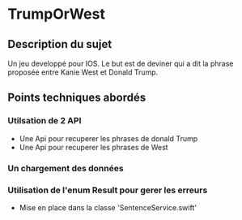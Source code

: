 


# TrumpOrWest

## Description du sujet

Un jeu developpé pour IOS. Le but est de deviner qui a dit la phrase proposée entre Kanie West et Donald Trump.


## Points techniques abordés

### Utilsation de 2 API

- Une Api pour recuperer les phrases de donald Trump
- Une Api pour recuperer les phrases de West

### Un chargement des données

### Utilisation de l'enum Result pour gerer les erreurs

- Mise en place dans la classe 'SentenceService.swift'

